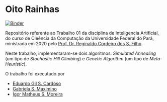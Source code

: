 # Oito Rainhas

[![Binder](https://mybinder.org/badge_logo.svg)](https://mybinder.org/v2/gh/Ygarasab/oito-rainhas/master?filepath=Trabalho%2001%20-%20Algoritmos%20de%20Busca.ipynb)

Repositório referente ao Trabalho 01 da disciplina de Inteligencia Artificial, do curso de Cieência da Computação da Universidade Federal do Pará, ministrada em 2020 pelo [Prof. Dr. Reginaldo Cordeiro dos S. Filho](https://github.com/regicsf2010).

Neste trabalho, implementaram-se dois algoritmos: _Simulated Annealing_ (um tipo de _Stochastic Hill Climbing_) e _Genetic Algorithm_ (um tipo de _Meta-Heuristic_).

O trabalho foi executado por

- [Eduardo Gil S. Cardoso](https://github.com/Ygarasab/)
- [Gabriela S. Maximino](https://github.com/gabrielamaximino/)
- [Igor Matheus S. Moreira](https://github.com/imatheussm/)
